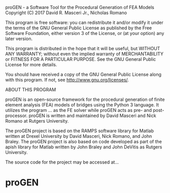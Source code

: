 proGEN - a Software Tool for the Procedural Generation of FEA Models
Copyright (C) 2017 David R. Masceri Jr., Nicholas Romano

This program is free software: you can redistribute it and/or modify
it under the terms of the GNU General Public License as published by
the Free Software Foundation, either version 3 of the License, or
(at your option) any later version.

This program is distributed in the hope that it will be useful,
but WITHOUT ANY WARRANTY; without even the implied warranty of
MERCHANTABILITY or FITNESS FOR A PARTICULAR PURPOSE.  See the
GNU General Public License for more details.

You should have received a copy of the GNU General Public License
along with this program.  If not, see <http://www.gnu.org/licenses/>.

ABOUT THIS PROGRAM

proGEN is an open-source framework for the procedural generation of finite element analysis (FEA) models of bridges using the Python 3 language. It utilizes the program ... as the FE solver while proGEN acts as pre- and post- processor. proGEN is written and maintained by David Masceri and Nick Romano at Rutgers University.

The proGEN project is based on the RAMPS software library for Matlab written at Drexel University by David Masceri, Nick Romano, and John Braley. The proGEN project is also based on code developed as part of the apish library for Matlab written by John Braley and John DeVitis as Rutgers University.

The source code for the project may be accessed at...
# proGEN

